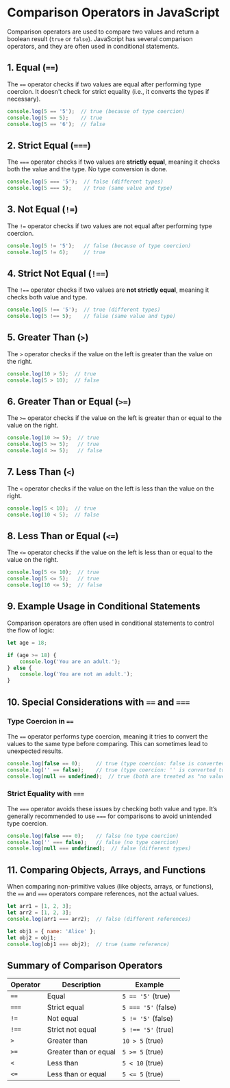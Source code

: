 # Comparison Operators in JavaScript

Comparison operators are used to compare two values and return a boolean result (`true` or `false`). JavaScript has several comparison operators, and they are often used in conditional statements.

## 1. Equal (`==`)
The `==` operator checks if two values are equal after performing type coercion. It doesn't check for strict equality (i.e., it converts the types if necessary).

```js
console.log(5 == '5');  // true (because of type coercion)
console.log(5 == 5);    // true
console.log(5 == '6');  // false
```

## 2. Strict Equal (`===`)
The `===` operator checks if two values are **strictly equal**, meaning it checks both the value and the type. No type conversion is done.

```js
console.log(5 === '5');  // false (different types)
console.log(5 === 5);    // true (same value and type)
```

## 3. Not Equal (`!=`)
The `!=` operator checks if two values are not equal after performing type coercion.

```js
console.log(5 != '5');   // false (because of type coercion)
console.log(5 != 6);     // true
```

## 4. Strict Not Equal (`!==`)
The `!==` operator checks if two values are **not strictly equal**, meaning it checks both value and type.

```js
console.log(5 !== '5');  // true (different types)
console.log(5 !== 5);    // false (same value and type)
```

## 5. Greater Than (`>`)
The `>` operator checks if the value on the left is greater than the value on the right.

```js
console.log(10 > 5);  // true
console.log(5 > 10);  // false
```

## 6. Greater Than or Equal (`>=`)
The `>=` operator checks if the value on the left is greater than or equal to the value on the right.

```js
console.log(10 >= 5);  // true
console.log(5 >= 5);   // true
console.log(4 >= 5);   // false
```

## 7. Less Than (`<`)
The `<` operator checks if the value on the left is less than the value on the right.

```js
console.log(5 < 10);  // true
console.log(10 < 5);  // false
```

## 8. Less Than or Equal (`<=`)
The `<=` operator checks if the value on the left is less than or equal to the value on the right.

```js
console.log(5 <= 10);  // true
console.log(5 <= 5);   // true
console.log(10 <= 5);  // false
```

## 9. Example Usage in Conditional Statements

Comparison operators are often used in conditional statements to control the flow of logic:

```js
let age = 18;

if (age >= 18) {
    console.log('You are an adult.');
} else {
    console.log('You are not an adult.');
}
```

## 10. Special Considerations with `==` and `===`

### Type Coercion in `==`
The `==` operator performs type coercion, meaning it tries to convert the values to the same type before comparing. This can sometimes lead to unexpected results.

```js
console.log(false == 0);     // true (type coercion: false is converted to 0)
console.log('' == false);    // true (type coercion: '' is converted to false)
console.log(null == undefined);  // true (both are treated as "no value")
```

### Strict Equality with `===`
The `===` operator avoids these issues by checking both value and type. It’s generally recommended to use `===` for comparisons to avoid unintended type coercion.

```js
console.log(false === 0);    // false (no type coercion)
console.log('' === false);   // false (no type coercion)
console.log(null === undefined);  // false (different types)
```

## 11. Comparing Objects, Arrays, and Functions

When comparing non-primitive values (like objects, arrays, or functions), the `==` and `===` operators compare references, not the actual values.

```js
let arr1 = [1, 2, 3];
let arr2 = [1, 2, 3];
console.log(arr1 === arr2);  // false (different references)

let obj1 = { name: 'Alice' };
let obj2 = obj1;
console.log(obj1 === obj2);  // true (same reference)
```

## Summary of Comparison Operators

| Operator | Description                  | Example         |
|----------|------------------------------|-----------------|
| `==`     | Equal                         | `5 == '5'` (true) |
| `===`    | Strict equal                  | `5 === '5'` (false) |
| `!=`     | Not equal                     | `5 != '5'` (false) |
| `!==`    | Strict not equal              | `5 !== '5'` (true) |
| `>`      | Greater than                  | `10 > 5` (true) |
| `>=`     | Greater than or equal         | `5 >= 5` (true) |
| `<`      | Less than                     | `5 < 10` (true) |
| `<=`     | Less than or equal            | `5 <= 5` (true) |

